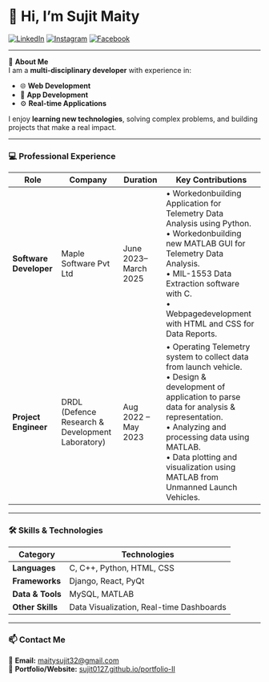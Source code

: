 # 👋 Hi, I’m Sujit Maity

[![LinkedIn](https://img.shields.io/badge/LinkedIn-0077B5?style=for-the-badge&logo=linkedin&logoColor=white)](https://www.linkedin.com/in/sujit-maity-8a3123207/)
[![Instagram](https://img.shields.io/badge/Instagram-E4405F?style=for-the-badge&logo=instagram&logoColor=white)](https://www.instagram.com/its_sujitmaity/)
[![Facebook](https://img.shields.io/badge/Facebook-1877F2?style=for-the-badge&logo=facebook&logoColor=white)](https://www.facebook.com/sujit-maity.7547031/)

---

💼 **About Me**  
I am a **multi-disciplinary developer** with experience in:
- 🌐 **Web Development**
- 📱 **App Development**
- ⚙ **Real-time Applications**

I enjoy **learning new technologies**, solving complex problems, and building projects that make a real impact.

---

### 💻 Professional Experience
| Role | Company | Duration | Key Contributions |
|------|---------|----------|-------------------|
| **Software Developer** |  Maple Software Pvt Ltd | June 2023– March 2025 | • Workedonbuilding Application for Telemetry Data Analysis using Python.<br>• Workedonbuilding new MATLAB GUI for Telemetry Data Analysis.<br>• MIL-1553 Data Extraction software with C.<br>• Webpagedevelopment with HTML and CSS for Data Reports. |
| **Project Engineer** | DRDL (Defence Research & Development Laboratory) | Aug 2022 – May 2023 | • Operating Telemetry system to collect data from launch vehicle.<br>• Design & development of application to parse data for analysis & representation.<br>• Analyzing and processing data using MATLAB.<br>• Data plotting and visualization using MATLAB from Unmanned Launch Vehicles. |
---

### 🛠️ Skills & Technologies
| Category          | Technologies |
|-------------------|--------------|
| **Languages**     | C, C++, Python, HTML, CSS |
| **Frameworks**    | Django, React, PyQt |
| **Data & Tools**  | MySQL, MATLAB |
| **Other Skills**  | Data Visualization, Real-time Dashboards |

---

### 📫 Contact Me
📧 **Email:** maitysujit32@gmail.com  
🔗 **Portfolio/Website:** [sujit0127.github.io/portfolio-II](https://sujit0127.github.io/portfolio-II)
